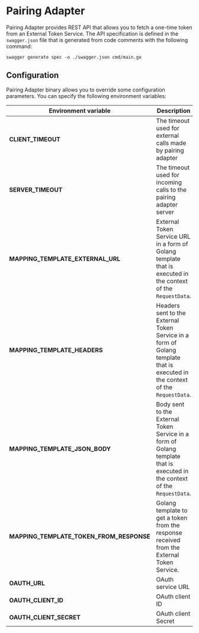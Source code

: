# Pairing Adapter
Pairing Adapter provides REST API that allows you to fetch a one-time token from an External Token Service. The API specification is defined in the `swagger.json` file that is generated from 
code comments with the following command:
```
swagger generate spec -o ./swagger.json cmd/main.go
```

## Configuration

Pairing Adapter binary allows you to override some configuration parameters. You can specify the following environment variables:

| Environment variable                    | Description                                                      |                                                                             
| ----------------------------------------|------------------------------------------------------------------| 
| **CLIENT_TIMEOUT**                      | The timeout used for external calls made by pairing adapter               |
| **SERVER_TIMEOUT**                      | The timeout used for incoming calls to the pairing adapter server         |
| **MAPPING_TEMPLATE_EXTERNAL_URL**       | External Token Service URL in a form of Golang template that is executed in the context of the `RequestData`.
| **MAPPING_TEMPLATE_HEADERS**            | Headers sent to the External Token Service in a form of Golang template that is executed in the context of the `RequestData`.      
| **MAPPING_TEMPLATE_JSON_BODY**          | Body sent to the External Token Service in a form of Golang template that is executed in the context of the `RequestData`.
| **MAPPING_TEMPLATE_TOKEN_FROM_RESPONSE**| Golang template to get a token from the response received from the External Token Service. 
| **OAUTH_URL**                           | OAuth service URL
| **OAUTH_CLIENT_ID**                     | OAuth client ID
| **OAUTH_CLIENT_SECRET**                 | OAuth client Secret

